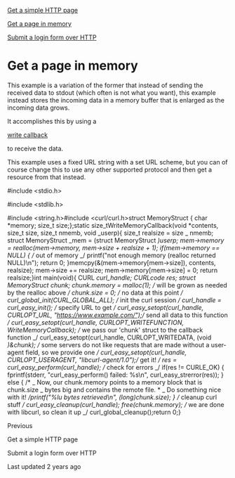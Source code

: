 <a href="get.html" class="navButton-94f2579c--pageItemWithChildrenNested-2c5d8183--navButtonClickable-161b88ca">

<span class="text-4505230f--UIH300-2063425d--textContentFamily-49a318e1--navButtonLabel-14a4968f">Get a simple HTTP page</span>

</a>

<a href="getinmem.html" class="navButton-94f2579c--pageItemWithChildrenNested-2c5d8183--navButtonClickable-161b88ca--navButtonOpened-6a88552e">

<span class="text-4505230f--UIH300-2063425d--textContentFamily-49a318e1--navButtonLabel-14a4968f">Get a page in memory</span>

</a>

<a href="login.html" class="navButton-94f2579c--pageItemWithChildrenNested-2c5d8183--navButtonClickable-161b88ca">

<span class="text-4505230f--UIH300-2063425d--textContentFamily-49a318e1--navButtonLabel-14a4968f">Submit a login form over HTTP</span>

</a>

# <span class="text-4505230f--DisplayH900-bfb998fa--textContentFamily-49a318e1">Get a page in memory</span>

<span class="text-4505230f--UIH300-2063425d--textUIFamily-5ebd8e40--text-8ee2c8b2">

</span>

<span class="text-4505230f--TextH400-3033861f--textContentFamily-49a318e1">

<span data-key="161b751f1b3b4a11bb32a20514b2d18a">

<span data-offset-key="161b751f1b3b4a11bb32a20514b2d18a:0">This example is a variation of the former that instead of sending the received data to stdout (which often is not what you want), this example instead stores the incoming data in a memory buffer that is enlarged as the incoming data grows.</span>

</span>

</span>

<span class="text-4505230f--TextH400-3033861f--textContentFamily-49a318e1">

<span data-key="9f8ae688c9b443cab1e83f12aeface3b">

<span data-offset-key="9f8ae688c9b443cab1e83f12aeface3b:0">It accomplishes this by using a </span>

</span>

<a href="../callbacks/write.html" class="link-a079aa82--primary-53a25e66--link-faf6c434">

<span data-key="eb84c32a3a4a4ae8a55e5e4404682cad">

<span data-offset-key="eb84c32a3a4a4ae8a55e5e4404682cad:0">write callback</span>

</span>

</a>

<span data-key="aea49d3ca6d64503a1e4db73c42fe97e">

<span data-offset-key="aea49d3ca6d64503a1e4db73c42fe97e:0"> to receive the data.</span>

</span>

</span>

<span class="text-4505230f--TextH400-3033861f--textContentFamily-49a318e1">

<span data-key="472e3e176fcc438f830a8fdb40cfbbd4">

<span data-offset-key="472e3e176fcc438f830a8fdb40cfbbd4:0">This example uses a fixed URL string with a set URL scheme, but you can of course change this to use any other supported protocol and then get a resource from that instead.</span>

</span>

</span> #include <stdio.h>

#include <stdlib.h>

#include <string.h>​#include <curl/curl.h>​struct MemoryStruct { char *memory; size_t size;};​static size_tWriteMemoryCallback(void *contents, size_t size, size_t nmemb, void _userp){ size_t realsize = size _ nmemb; struct MemoryStruct _mem = (struct MemoryStruct _)userp;​ mem->memory = realloc(mem->memory, mem->size + realsize + 1); if(mem->memory == NULL) { /_ out of memory _/ printf("not enough memory (realloc returned NULL)\n"); return 0; }​ memcpy(&(mem->memory[mem->size]), contents, realsize); mem->size += realsize; mem->memory[mem->size] = 0;​ return realsize;}​int main(void){ CURL _curl_handle; CURLcode res;​ struct MemoryStruct chunk;​ chunk.memory = malloc(1); /_ will be grown as needed by the realloc above _/ chunk.size = 0; /_ no data at this point _/​ curl_global_init(CURL_GLOBAL_ALL);​ /_ init the curl session _/ curl_handle = curl_easy_init();​ /_ specify URL to get _/ curl_easy_setopt(curl_handle, CURLOPT_URL, "https://www.example.com/");​ /_ send all data to this function _/ curl_easy_setopt(curl_handle, CURLOPT_WRITEFUNCTION, WriteMemoryCallback);​ /_ we pass our 'chunk' struct to the callback function _/ curl_easy_setopt(curl_handle, CURLOPT_WRITEDATA, (void _)&chunk);​ /_ some servers do not like requests that are made without a user-agent field, so we provide one _/ curl_easy_setopt(curl_handle, CURLOPT_USERAGENT, "libcurl-agent/1.0");​ /_ get it! _/ res = curl_easy_perform(curl_handle);​ /_ check for errors _/ if(res != CURLE_OK) { fprintf(stderr, "curl_easy_perform() failed: %s\n", curl_easy_strerror(res)); } else { /\* _ Now, our chunk.memory points to a memory block that is chunk.size _ bytes big and contains the remote file. \* _ Do something nice with it! _/​ printf("%lu bytes retrieved\n", (long)chunk.size); }​ /_ cleanup curl stuff _/ curl_easy_cleanup(curl_handle);​ free(chunk.memory);​ /_ we are done with libcurl, so clean it up _/ curl_global_cleanup();​ return 0;}<a href="get.html" class="reset-3c756112--card-6570f064--whiteCard-fff091a4--cardPrevious-56a5e674">

</a>

<span class="text-4505230f--TextH200-a3425406--textContentFamily-49a318e1">Previous</span>

<span class="text-4505230f--UIH400-4e41e82a--textContentFamily-49a318e1">Get a simple HTTP page</span>

<a href="login.html" class="reset-3c756112--card-6570f064--whiteCard-fff091a4--cardNext-19241c42">

</a>

<span class="text-4505230f--UIH400-4e41e82a--textContentFamily-49a318e1">Submit a login form over HTTP</span>

<span class="text-4505230f--TextH200-a3425406--textContentFamily-49a318e1">Last updated 2 years ago</span>
